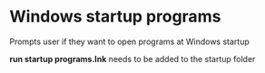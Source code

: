 # Windows startup programs
Prompts user if they want to open programs at Windows startup

__run startup programs.lnk__ needs to be added to the startup folder